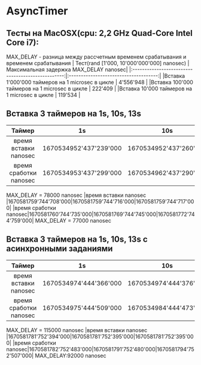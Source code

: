 # AsyncTimer

## Тесты на MacOSX(cpu: 2,2 GHz Quad-Core Intel Core i7):

MAX_DELAY - разница между рассчетным временем срабатывания и временем срабатывания
|       Тест(rand [1'000, 10'000'000'000] nanosec)  |Максимальная задержка MAX_DELAY nanosec|
|:-------------------------------------------------:|:-------------------------------------:|
|Вставка 1'000'000 таймеров на 1 microsec в цикле   | 4'556'948                             |
|Вставка 100'000 таймеров на 1 microsec в цикле     | 222'409                               |
|Вставка 10'000 таймеров на 1 microsec в цикле      | 119'534                               |

## Вставка 3 таймеров на 1s, 10s, 13s
|         Таймер       |          1s          |        10s           |         13s          |
|:--------------------:|:--------------------:|:--------------------:|:--------------------:|
|время вставки nanosec |1670534952'437'239'000|1670534952'437'260'000|1670534952'437'273'000|
|время сработки nanosec|1670534953'437'299'000|1670534962'437'290'000|1670534965'437'292'000|
MAX_DELAY = 78000 nanosec
|время вставки nanosec |1670581759'744'708'000|1670581759'744'716'000|1670581759'744'717'000|
|время сработки nanosec|1670581760'744'735'000|1670581769'744'745'000|1670581772'744'759'000|
MAX_DELAY = 77000 nanosec

## Вставка 3 таймеров на 1s, 10s, 13s с асинхронными заданиями
|         Таймер       |          1s          |        10s           |         13s          |
|:--------------------:|:--------------------:|:--------------------:|:--------------------:|
|время вставки nanosec |1670534974'444'366'000|1670534974'444'376'000|1670534974'444'380'000|
|время сработки nanosec|1670534975'444'509'000|1670534984'444'473'000|1670534987'444'469'000|
MAX_DELAY = 115000 nanosec
|время вставки nanosec |1670581781'752'394'000|1670581781'752'395'000|1670581781'752'395'000|
|время сработки nanosec|1670581782'752'483'000|1670581791'752'480'000|1670581794'752'507'000|
MAX_DELAY:92000 nanosec
